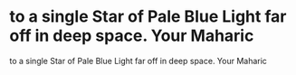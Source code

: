 # to a single Star of Pale Blue Light far off in deep space. Your Maharic

to a single Star of Pale Blue Light far off in deep space. Your Maharic